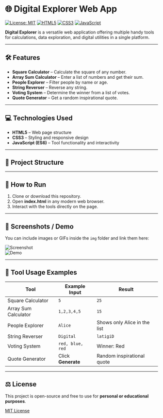 # 🌐 Digital Explorer Web App

[![License: MIT](https://img.shields.io/badge/License-MIT-green.svg)](https://opensource.org/licenses/MIT)
[![HTML5](https://img.shields.io/badge/HTML5-%23E34F26.svg?logo=html5&logoColor=white)](https://developer.mozilla.org/en-US/docs/Web/HTML)
[![CSS3](https://img.shields.io/badge/CSS3-%231572B6.svg?logo=css3&logoColor=white)](https://developer.mozilla.org/en-US/docs/Web/CSS)
[![JavaScript](https://img.shields.io/badge/JavaScript-%23F7DF1E.svg?logo=javascript&logoColor=black)](https://developer.mozilla.org/en-US/docs/Web/JavaScript)

**Digital Explorer** is a versatile web application offering multiple handy tools for calculations, data exploration, and digital utilities in a single platform.

---

## 🛠️ Features
- **Square Calculator** – Calculate the square of any number.  
- **Array Sum Calculator** – Enter a list of numbers and get their sum.  
- **People Explorer** – Filter people by name or age.  
- **String Reverser** – Reverse any string.  
- **Voting System** – Determine the winner from a list of votes.  
- **Quote Generator** – Get a random inspirational quote.

---

## 💻 Technologies Used
- **HTML5** – Web page structure  
- **CSS3** – Styling and responsive design  
- **JavaScript (ES6)** – Tool functionality and interactivity

---

## 📂 Project Structure


---

## 🚀 How to Run
1. Clone or download this repository.  
2. Open **index.html** in any modern web browser.  
3. Interact with the tools directly on the page.

---

## 📸 Screenshots / Demo
You can include images or GIFs inside the `img` folder and link them here:

![Screenshot](img/screenshot.png)  
![Demo](img/demo.gif)

---

## 📝 Tool Usage Examples

| Tool | Example Input | Result |
|------|---------------|--------|
| Square Calculator | `5` | `25` |
| Array Sum Calculator | `1,2,3,4,5` | `15` |
| People Explorer | `Alice` | Shows only Alice in the list |
| String Reverser | `Digital` | `latigiD` |
| Voting System | `red, blue, red` | Winner: Red |
| Quote Generator | Click **Generate** | Random inspirational quote |

---

## ⚖️ License
This project is open-source and free to use for **personal or educational purposes**.  

[MIT License](https://opensource.org/licenses/MIT)

